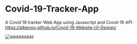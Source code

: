 # Covid-19-Tracker-App
A Covid 19 tracker Web App using Javascript and Covid-19 API
https://albenoo.github.io/Covid-19-Website-UI-Design/

![ddddddddd](https://user-images.githubusercontent.com/58092596/89739353-3f3f3f00-da80-11ea-9dc2-e2d798e44cd3.png)

